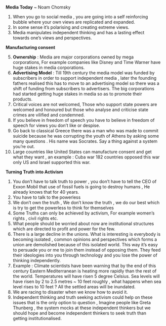 **Media Today**
                 ~ Noam Chomsky

1. When you go to social media , you are going into a self reinforcing bubble where your own views are replicated and expanded.
2. In some sense it’s polarising and creating extreme views.
3. Media manipulates independent thinking and has a lasting effect towards one’s views and perspectives.

**Manufacturing consent**

5. **Ownership** : Media are major corporations owned by mega corporations, For example companies like Disney and Time Warner have huge stakes in media corporations.
6. **Advertising Model** : Till 19th century the media model was funded by subscribers in order to support independent media , later the founding fathers realised this has to move to an advertising model so there was a shift of funding from subscribers to advertisers. The big corporations had started getting huge stakes in media so as to promote their products.
7. Critical voices are not welcomed, Those who support state powers are welcomed and honoured but those who analyse and criticise state crimes are vilified and condemned.
8. If you believe in freedom of speech you have to believe in freedom of speech for views you don’t like or despise.
9. Go back to classical Greece there was a man who was made to commit suicide because he was corrupting the youth of Athens by asking some many questions . His name was Socrates. Say a thing against a system you’re out.
10. Large countries like United States can manufacture consent and get what they want , an example : Cuba war 182 countries opposed this war only US and Israel supported this war.

**Turning Truth into Activism**

1. You don’t have to talk truth to power , you don’t have to tell the CEO of Exxon Mobil that use of fossil fuels is going to destroy humans , He already knows that for 40 years.
2. You have to talk to the powerless
3. We don’t own the truth , We don’t know the truth , we do our best which is try to get the powerless to think for themselves
4. Some Truths can only be achieved by activism, For example women’s rights , civil rights etc.
5. What people should be worried about now are institutional structures which are directed to profit and power for the few.
6. There is a large decline in the unions. What is interesting is everybody is becoming isolated , common opinions and perspectives which forms a union are demolished because of this isolated world. This way it’s easy to persuade you or me to join them instead of opposing them. They feed their ideologies into you through technology and you lose the power of thinking independently.
7. Example : Climate scientists have been warning that by the end of this century Eastern Mediterranean is heating more rapidly than the rest of the world. Temperatures will have risen 5 degree Celsius. Sea levels will have risen by 2 to 2.5 metres ~ 10 feet roughly , what happens when sea level rises to 10 feet ? All the settled areas will be inundated.
8. We are racing to disaster when we know how to avoid it.
9. Independent thinking and truth seeking activism could help on these issues that is the only option to question , Imagine people like Greta Thunberg , the system mocks at these independent thinkers but we should hope and become independent thinkers to seek truth than getting institutionalised.